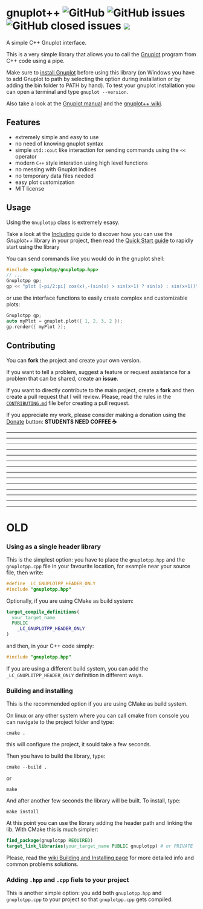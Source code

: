 <!-- LC_NOTICE_BEGIN
===============================================================================
|                        Copyright (C) 2021 Luca Ciucci                       |
|-----------------------------------------------------------------------------|
| Important notices:                                                          |
|  - This work is distributed under the MIT license, feel free to use this    |
|   work as you wish.                                                         |
|  - Read the license file for further info.                                  |
| Written by Luca Ciucci <luca.ciucci99@gmail.com>, 2021                      |
===============================================================================
LC_NOTICE_END -->

<!-- https://github.com/badges/shields/blob/master/README.md -->
<!-- https://shields.io/ -->

# gnuplot++ ![GitHub](https://img.shields.io/github/license/LucaCiucci/gnuplotpp) ![GitHub issues](https://img.shields.io/github/issues/LucaCiucci/gnuplotpp) ![GitHub closed issues](https://img.shields.io/github/issues-closed-raw/LucaCiucci/gnuplotpp) [![](https://www.paypalobjects.com/en_US/i/btn/btn_donate_LG.gif)](https://www.paypal.com/donate?hosted_button_id=6WDUWJUNWKKP4)
A simple C++ Gnuplot interface.


This is a very simple library that allows you to call the [Gnuplot](http://www.gnuplot.info/) program from C++ code using a pipe.

Make sure to [install Gnuplot](http://www.gnuplot.info/download.html) before using this library (on Windows you have to add Gnuplot to path by selecting the option during installation or by adding the bin folder to PATH by hand). To test your gnuplot installation you can open a terminal and type `gnuplot --version`.

Also take a look at the [Gnuplot manual](http://www.gnuplot.info/docs_5.0/gnuplot.pdf) and the [gnuplot++ wiki](https://github.com/LucaCiucci/gnuplotpp/wiki).

## Features

 - extremely simple and easy to use
 - no need of knowing gnuplot syntax
 - simple `std::cout` like interaction for sending commands using the `<<` operator
 - modern `C++` style interation using high level functions
 - no messing with Gnuplot indices
 - no temporary data files needed
 - easy plot customization
 - MIT license

## Usage
Using the `Gnuplotpp` class is extremely esasy.

Take a look at the [Including](./docs/Including.md) guide to discover how you can use the _Gnuplot++_ library in your project, then read the [Quick Start guide](./docs/QuickStart.md) to rapidly start using the library

You can send commands like you would do in the gnuplot shell:
```cpp
#include <gnuplotpp/gnuplotpp.hpp>
// ...
Gnuplotpp gp;
gp << "plot [-pi/2:pi] cos(x),-(sin(x) > sin(x+1) ? sin(x) : sin(x+1))" << std::endl;
```
or use the interface functions to easily create complex and customizable plots:
```cpp
Gnuplotpp gp;
auto myPlot = gnuplot.plot({ 1, 2, 3, 2 });
gp.render({ myPlot });
```

## Contributing

You can **fork** the project and create your own version.

If you want to tell a problem, suggest a feature or request assistance for a problem that can be shared, create an **issue**.

If you want to directly contribute to the main project, create a **fork** and then create a pull request that I will review. Please, read the rules in the [`CONTRIBUTING.md`](CONTRIBUTING.md) file befor creating a pull request.

If you appreciate my work, please consider making a donation using the [Donate](https://www.paypal.com/donate?hosted_button_id=6WDUWJUNWKKP4) button: **STUDENTS NEED COFFEE :coffee:**

---
---
---
---
---
---
---
---
---
---
---
---
---
---

# OLD

### Using as a single header library

This is the simplest option: you have to place the `gnuplotpp.hpp` and the `gnuplotpp.cpp` file in your favourite location, for example near your source file, then write:
```cpp
#define _LC_GNUPLOTPP_HEADER_ONLY
#include "gnuplotpp.hpp"
```

Optionally, if you are using CMake as build system:
```cmake
target_compile_definitions(
  your_target_name
  PUBLIC
    _LC_GNUPLOTPP_HEADER_ONLY
)
```
and then, in your C++ code simply:
```C++
#include "gnuplotpp.hpp"
```

If you are using a different build system, you can add the `_LC_GNUPLOTPP_HEADER_ONLY` definition in different ways.

### Building and installing

This is the recommended option if you are using CMake as build system.

On linux or any other system where you can call cmake from console you can navigate to the project folder and type:
```
cmake .
```
this will configure the project, it sould take a few seconds.

Then you have to build the library, type:
```
cmake --build .
```
or
```
make
```

And after another few seconds the library will be built. To install, type:
```
make install
```

At this point you can use the library adding the header path and linking the lib. With CMake this is much simpler:
```cmake
find_package(gnuplotpp REQUIRED)
target_link_libraries(your_target_name PUBLIC gnuplotpp) # or PRIVATE
```

Please, read the [wiki Building and Installing page](https://github.com/LucaCiucci/gnuplotpp/wiki/Building-and-Installing) for more detailed info and common problems solutions.

### Adding `.hpp` and `.cpp` fiels to your project

This is another simple option: you add both `gnuplotpp.hpp` and `gnuplotpp.cpp` to your project so that `gnuplotpp.cpp` gets compiled.